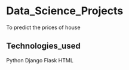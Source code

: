 # Data_Science_Projects
To predict the prices of house

## Technologies_used
Python
Django
Flask
HTML

